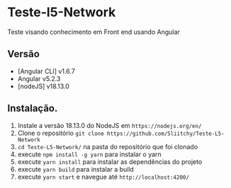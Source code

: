 # Teste-l5-Network
Teste visando conhecimento em Front end usando Angular

## Versão
* [Angular CLI] v1.6.7
* Angular v5.2.3
* [nodeJS] v18.13.0

## Instalação.
1. Instale a versão 18.13.0 do NodeJS em `https://nodejs.org/en/`
1. Clone o repositório `git clone https://github.com/Sliitchy/Teste-L5-Network`
1. `cd Teste-L5-Network/` na pasta do repositório que foi clonado
1. execute `npm install -g yarn` para instalar o yarn
1. execute `yarn install` para instalar as dependências do projeto
1. execute `yarn build` para instalar a build
1. execute `yarn start` e navegue até `http://localhost:4200/`


